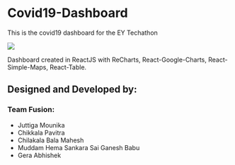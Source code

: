# Covid19-Dashboard

This is the covid19 dashboard for the EY Techathon

<img src='https://github.com/miteshtagadiya/Covid-19-Global-Dashboard/blob/master/src/assets/covid19Global.gif'>

Dashboard created in ReactJS with ReCharts, React-Google-Charts, React-Simple-Maps, React-Table.

## Designed and Developed by:

### Team Fusion:

<ul>
  <li>Juttiga Mounika</li>
  <li>Chikkala Pavitra</li>
  <li>Chilakala Bala Mahesh</li>
  <li>Muddam Hema Sankara Sai Ganesh Babu</li>
  <li>Gera Abhishek</li>
<ul>
